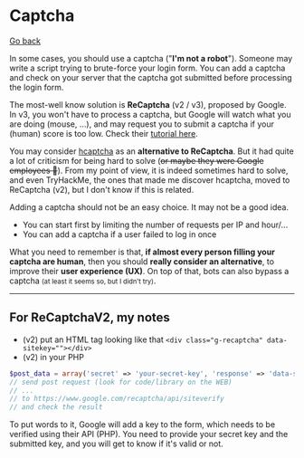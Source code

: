 # Captcha

[Go back](../../../_programming/web/_general/_old/general/index.md#security)

In some cases, you should use a captcha ("**I'm not a robot**"). Someone may write a script trying to brute-force your login form. You can add a captcha and check on your server that the captcha got submitted before processing the login form.

The most-well know solution is **ReCaptcha** (v2 / v3), proposed by Google. In v3, you won't have to process a captcha, but Google will watch what you are doing (mouse, ...), and may request you to submit a captcha if your (human) score is too low. Check their [tutorial here](https://developers.google.com/recaptcha/intro).

You may consider [hcaptcha](https://www.hcaptcha.com/) as an **alternative to ReCaptcha**. But it had quite a lot of criticism for being hard to solve (<s>or maybe they were Google employees 🤣</s>). From my point of view, it is indeed sometimes hard to solve, and even TryHackMe, the ones that made me discover hcaptcha, moved to ReCaptcha (v2), but I don't know if this is related.

Adding a captcha should not be an easy choice. It may not be a good idea.

* You can start first by limiting the number of requests per IP and hour/...
* You can add a captcha if a user failed to log in once

What you need to remember is that, **if almost every person filling your captcha are human**, then you should **really consider an alternative**, to improve their **user experience (UX)**. On top of that, bots can also bypass a captcha <small>(at least it seems so, but I didn't try)</small>.

<hr class="sl">

## For ReCaptchaV2, my notes

* (v2) put an HTML tag looking like that `<div class="g-recaptcha" data-sitekey=""></div>`
* (v2) in your PHP

```php
$post_data = array('secret' => 'your-secret-key', 'response' => 'data-site-key');
// send post request (look for code/library on the WEB)
// ...
// to https://www.google.com/recaptcha/api/siteverify
// and check the result
```

To put words to it, Google will add a key to the form, which needs to be verified using their API (PHP). You need to provide your secret key and the submitted key, and you will get to know if it's valid or not.
